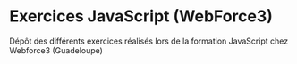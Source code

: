 # Exercices JavaScript (WebForce3)
Dépôt des différents exercices réalisés lors de la formation JavaScript chez Webforce3 (Guadeloupe)